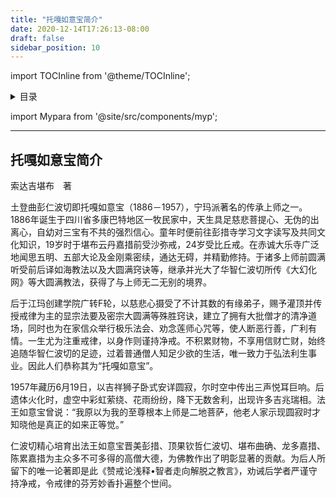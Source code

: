```yaml
---
title: "托嘎如意宝简介"
date: 2020-12-14T17:26:13-08:00
draft: false
sidebar_position: 10
---
```


import TOCInline from '@theme/TOCInline';

<details>
<summary>目录</summary>
<TOCInline toc={toc} maxHeadingLevel='6' />
</details>

import Mypara from '@site/src/components/myp';

<Mypara />

---

## 托嘎如意宝简介

索达吉堪布　著

土登曲彭仁波切即托嘎如意宝（1886－1957），宁玛派著名的传承上师之一。1886年诞生于四川省多康巴特地区一牧民家中，天生具足慈悲菩提心、无伪的出离心，自幼对三宝有不共的强烈信心。童年时便前往彭措寺学习文字读写及共同文化知识，19岁时于堪布云丹嘉措前受沙弥戒，24岁受比丘戒。在赤诚大乐寺广泛地闻思五明、五部大论及金刚乘密续，通达无碍，并精勤修持。于诸多上师前圆满听受前后译如海教法以及大圆满窍诀等，继承并光大了华智仁波切所传《大幻化网》等大圆满教法，获得了与上师无二无别的境界。

后于江玛创建学院广转F轮，以慈悲心摄受了不计其数的有缘弟子，赐予灌顶并传授戒律为主的显宗法要及密宗大圆满等殊胜窍诀，建立了拥有大批僧才的清净道场，同时也为在家信众举行极乐法会、劝念莲师心咒等，使人断恶行善，广利有情。一生尤为注重戒律，以身作则谨持净戒。不积累财物，不享用信财亡财，始终追随华智仁波切的足迹，过着普通僧人知足少欲的生活，唯一致力于弘法利生事业。因此人们恭称其为“托嘎如意宝”。

1957年藏历6月19日，以吉祥狮子卧式安详圆寂，尔时空中传出三声悦耳巨响。后遗体火化时，虚空中彩虹萦绕、花雨纷纷，降下无数舍利，出现许多吉兆瑞相。法王如意宝曾说：“我原以为我的至尊根本上师是二地菩萨，他老人家示现圆寂时才知晓他是真正的如来正等觉。”

仁波切精心培育出法王如意宝晋美彭措、顶果钦哲仁波切、堪布曲确、龙多嘉措、陈累嘉措为主众多不可多得的高僧大德，为佛教作出了明彰显著的贡献。为后人所留下的唯一论著即是此《赞戒论浅释•智者走向解脱之教言》，劝诫后学者严谨守持净戒，令戒律的芬芳妙香扑遍整个世间。